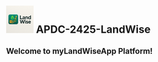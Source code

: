# <img src="assets/Logo.jpeg" alt="myLandWiseApp Logo" width="75"/> APDC-2425-LandWise 

## Welcome to myLandWiseApp Platform!


